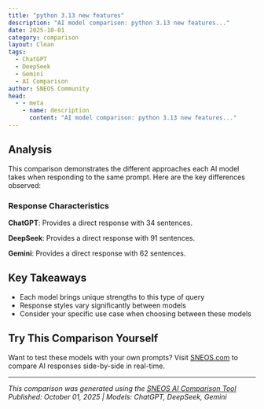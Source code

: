 ```yaml
---
title: "python 3.13 new features"
description: "AI model comparison: python 3.13 new features..."
date: 2025-10-01
category: comparison
layout: Clean
tags:
  - ChatGPT
  - DeepSeek
  - Gemini
  - AI Comparison
author: SNEOS Community
head:
  - - meta
    - name: description
      content: "AI model comparison: python 3.13 new features..."
---
```


<ChatComparison
  title="python 3.13 new features"
  prompt="python 3.13 new features"
  :responses='{
    "ChatGPT": "Python 3.13 introduces several new features and improvements aimed at enhancing performance, developer experience, and language consistency. Here are some of the key new features in Python 3.13:\n\n1. **Self Types and Improved Type Hinting**  \n   Python 3.13 improves support for type hinting with the introduction of a \u0060Self\u0060 type in the \u0060typing\u0060 module. This makes it easier to annotate methods that return an instance of their own class, improving the readability and maintainability of type annotations.\n\n2. **Enhanced Exception Groups and Error Handling**  \n   Building on the exception groups introduced in earlier releases, Python 3.13 offers better support for handling multiple exceptions simultaneously, including improved APIs and clearer tracebacks for concurrent programming.\n\n3. **Faster Python Initialization**  \n   Python 3.13 includes optimizations that reduce the startup time of the interpreter, making scripts launch faster, which benefits command-line tools and short-running Python programs.\n\n4. **New Standard Library Modules and Updates**  \n   - Updates to existing modules like \u0060asyncio\u0060, \u0060math\u0060, and \u0060statistics\u0060 with new functions and performance improvements.  \n   - Enhancements to \u0060zoneinfo\u0060 for better timezone handling.\n\n5. **Pattern Matching Improvements**  \n   Following the introduction of structural pattern matching in Python 3.10, Python 3.13 adds refinements and new syntax options to make pattern matching more powerful and expressive.\n\n6. **Improved Error Messages**  \n   Continued improvements to Python\u0027s error messages make them more informative and easier to understand, aiding debugging and learning.\n\n7. **Removal of Deprecated Features**  \n   Python 3.13 removes certain features and modules that were deprecated in previous versions, encouraging modern and safer coding practices.\n\n8. **Performance Enhancements**  \n   Various under-the-hood improvements to the Python interpreter and standard library to improve performance across different workloads.\n\nFor the complete list of changes and detailed information, you can check the official Python 3.13 release notes on the Python website:  \nhttps://docs.python.org/3.13/whatsnew/3.13.html\n\nIf you want a summary of a specific feature or a code example, please let me know!",
    "DeepSeek": "Of course! Python 3.13, released in October 2024, is a significant update that focuses heavily on performance improvements, developer experience, and cleaning up the language. The most headline-grabbing change is the arrival of the **JIT (Just-In-Time) compiler**, but there are many other valuable additions.\n\nHere\u2019s a breakdown of the key new features in Python 3.13.\n\n---\n\n### 1. The Interactive Interpreter Now Defaults to \u0060sys.last_exc\u0060\n\nThis is a huge quality-of-life improvement for interactive use (like in a REPL).\n\n*   **What it is:** The built-in exception variable \u0060sys.last_exc\u0060 is now always available in the interactive interpreter after an uncaught exception.\n*   **Why it\u0027s great:** You no longer need to catch an exception with \u0060try/except\u0060 just to inspect it. After an error, you can immediately use \u0060sys.last_exc\u0060 to access the exception object, call its methods, or examine its attributes.\n\n**Example:**\n\u0060\u0060\u0060python\n# Python 3.12 and earlier\n\u003E\u003E\u003E 1 / 0\nTraceback (most recent call last):\n  File \u0022\u003Cstdin\u003E\u0022, line 1, in \u003Cmodule\u003E\nZeroDivisionError: division by zero\n# The exception object is gone; you can\u0027t inspect it.\n\n# Python 3.13\n\u003E\u003E\u003E 1 / 0\nTraceback (most recent call last):\n  File \u0022\u003Cstdin\u003E\u0022, line 1, in \u003Cmodule\u003E\nZeroDivisionError: division by zero\n\u003E\u003E\u003E sys.last_exc\nZeroDivisionError(\u0027division by zero\u0027)\n\u003E\u003E\u003E sys.last_exc.args\n(\u0027division by zero\u0027,)\n\u0060\u0060\u0060\n\n---\n\n### 2. Dead Battery Removal (Cleaning Up Old Modules)\n\nPython 3.13 continues the trend of removing old, unmaintained \u0022dead battery\u0022 modules from the standard library. This helps reduce the maintenance burden and size of Python.\n\n*   **Modules Removed:** \u0060aifc\u0060, \u0060audioop\u0060, \u0060cgi\u0060, \u0060cgitb\u0060, \u0060chunk\u0060, \u0060crypt\u0060, \u0060imghdr\u0060, \u0060mailcap\u0060, \u0060msilib\u0060, \u0060nntplib\u0060, \u0060nis\u0060, \u0060ossaudiodev\u0060, \u0060spwd\u0060, \u0060sunau\u0060, \u0060sndhdr\u0060, \u0060telnetlib\u0060, \u0060uu\u0060, and \u0060xdrlib\u0060.\n*   \u0060lib2to3\u0060 has been officially deprecated and is scheduled for removal in Python 3.15.\n\n---\n\n### 3. New \u0060-P\u0060 Option and Potential Directory Prepend\n\n*   **What it is:** A new command-line option \u0060-P\u0060 and an environment variable \u0060PYTHONSAFEPATH\u0060 are introduced.\n*   **Why it\u0027s important:** This prevents the current working directory (\u0060\u0027\u0027\u0060) from being automatically prepended to \u0060sys.path\u0060. This is a major security improvement, mitigating \u0022shadowing attacks\u0022 where a malicious script with the same name as a standard library module (e.g., \u0060os.py\u0060) in the current directory could be imported instead of the real one.\n*   **Future:** In Python 3.14, this behavior (\u0060-P\u0060) is planned to become the **default**.\n\n**Example:**\n\u0060\u0060\u0060bash\n# Run Python safely, ignoring the current directory in the module search path.\npython -P my_script.py\n\u0060\u0060\u0060\n\n---\n\n### 4. JIT Compiler (Experimental)\n\nThis is the most exciting performance-related feature, though it\u0027s important to understand its current state.\n\n*   **What it is:** An experimental, copy-and-patch JIT compiler has been added to the CPython interpreter.\n*   **How it works:** It doesn\u0027t work like a traditional JIT (e.g., PyPy\u0027s). It generates native code at function load time by \u0022patching\u0022 together pre-compiled templates, which is much faster than a full optimizing JIT.\n*   **Current Status:** It\u0027s **disabled by default** and is considered a foundational step for future, more powerful JITs. You must compile Python from source with specific flags to enable it.\n*   **Goal:** The primary initial goal is to improve the performance of the Python interpreter *itself*, not necessarily your Python code directly (though there will be speedups). It lays the groundwork for more advanced optimizations in future versions.\n\n---\n\n### 5. GIL Perf Improvements and Free-Threaded Builds\n\nBuilding on the work from the \u0022no-GIL\u0022 effort, 3.13 includes more improvements.\n\n*   **What it is:** The Global Interpreter Lock (GIL) has been made more efficient, reducing overhead in multi-threaded programs.\n*   **Free-Threaded Build:** A **free-threaded** (GIL-less) build of CPython is now available as an **experimental build option**. This allows true parallelism for threads running CPU-bound code, but it\u0027s not yet stable for production use and requires a special compile-time flag (\u0060--disable-gil\u0060).\n\n---\n\n### 6. Typing Improvements\n\nThe typing system continues to evolve with more powerful and ergonomic features.\n\n*   **Type Parameter Syntax:** A cleaner syntax for defining generic classes and functions.\n    \u0060\u0060\u0060python\n    # Old way\n    from typing import TypeVar\n    T = TypeVar(\u0027T\u0027)\n    class Box(Generic[T]):\n        ...\n\n    # New, cleaner way in 3.13\n    class Box[T]:\n        def __init__(self, value: T) -\u003E None:\n            self.value = value\n        def get(self) -\u003E T:\n            return self.value\n    \u0060\u0060\u0060\n\n*   **\u0060@override\u0060 Decorator:** The \u0060@override\u0060 decorator is now available in the standard library \u0060typing\u0060 module. It explicitly marks a method as intending to override a method in a superclass, allowing type checkers to catch typos or signature mismatches.\n    \u0060\u0060\u0060python\n    from typing import override\n\n    class Base:\n        def do_something(self) -\u003E None: ...\n\n    class Child(Base):\n        @override\n        def do_something(self) -\u003E None:  # Good, correctly overrides.\n            ...\n\n        @override\n        def do_somethang(self) -\u003E None:  # Error! Type checker will warn this doesn\u0027t override anything.\n            ...\n    \u0060\u0060\u0060\n\n*   **\u0060TypeIs\u0060:** A new \u0060TypeIs\u0060 construct for type guards that can refine types more precisely than \u0060TypeGuard\u0060.\n\n---\n\n### 7. Other Notable Additions and Changes\n\n*   **\u0060tomllib\u0060 now supports \u0060datetime\u0060 objects:** The module for parsing TOML can now properly deserialize TOML datetime values into Python \u0060datetime\u0060 objects.\n*   **\u0060sys.thread_info\u0060:** A new named tuple providing detailed information about the thread implementation being used.\n*   **\u0060Unstable\u0060 C API:** A new \u0060Unstable\u0060 API tier has been introduced for low-level APIs that are expected to change frequently. This helps stabilize the main C API while allowing for rapid development of experimental features (like the JIT and free-threading).\n*   **Buffer Protocol Improvements:** Better support for 2D arrays and other complex data structures.\n\n### Summary\n\nPython 3.13 is a transitional release that sets the stage for a faster, more secure, and more concurrent future for Python. While the JIT and free-threading are the headline experimental features, the improvements to the REPL (\u0060sys.last_exc\u0060) and security (\u0060-P\u0060 flag) provide immediate, tangible benefits for all developers.",
    "Gemini": "Okay, let\u0027s dive into the exciting new features expected in Python 3.13.  Keep in mind that Python 3.13 is still under development, and these features might change or be refined before the final release.  I\u0027ll focus on the most prominent and likely additions.  For the most up-to-date and authoritative information, always refer to the official Python documentation and PEPs (Python Enhancement Proposals).\n\n**Expected Key Features and Enhancements in Python 3.13:**\n\n*   **PEP 709: Inline the Literal Attribute Access**\n\n    *   **What it does:** Aims to improve the performance of accessing attributes that are known to be literals (e.g., constants defined at the module level or attributes of classes that are effectively read-only).\n\n    *   **How it works:**  By inlining the attribute access at compile time, the runtime overhead of attribute lookup is reduced.  This can lead to significant speedups in code that relies heavily on accessing literal attributes.\n\n    *   **Impact:**  This is potentially a major performance improvement, particularly beneficial for code that uses constant attributes heavily (e.g., accessing configuration values).\n\n*   **PEP 684: A per-interpreter GIL**\n\n    *   **What it does:** Provides an individual Global Interpreter Lock (GIL) for each subinterpreter.\n\n    *   **How it works:** Currently, Python\u0027s GIL restricts true parallelism for CPU-bound tasks within a single Python process. Subinterpreters allow running code in separate isolation domains, however, currently they all still share the GIL. This proposal would lift the GIL restriction between subinterpreters.\n\n    *   **Impact:** This allows true concurrency on multi-core processors without resorting to multiprocessing.  It\u0027s a substantial change that could unlock significant performance gains for certain applications, especially those involving concurrency and parallelism.\n\n*   **PEP 712: Converting Data Classes to Protocols**\n\n    *   **What it does:** Introduces a mechanism to automatically derive protocols from data classes.\n\n    *   **How it works:** This makes it easier to use data classes with type hinting and static analysis tools.  It allows you to define the interface of a data class (i.e., what attributes it has) as a protocol, which can then be used for type checking and compatibility.\n\n    *   **Impact:** Enhances type safety and makes code more robust by improving the interaction between data classes and static typing.\n\n*   **PEP 720: Expand the C API for key sharing in dicts**\n\n    *   **What it does:** Expands the C API to allow for more efficient sharing of keys between dictionaries.\n\n    *   **How it works:** Dictionary keys are often duplicated in memory.  This proposal adds more functions to the C API to allow sharing keys between dictionaries, saving memory.\n\n    *   **Impact:** Improves memory efficiency, especially when dealing with many dictionaries with similar keys (e.g., in web applications or data processing).\n\n*   **Further Improvements to Type Hints and Static Analysis:**\n\n    *   Python continues to improve its type hinting system. Expect further refinements and new features that make it easier to write statically analyzable code. This includes better support for generics, more expressive type annotations, and improvements to the \u0060typing\u0060 module.\n\n*   **Performance Enhancements:**\n\n    *   The Python core developers are always working on performance optimizations. Expect to see improvements in the interpreter\u0027s speed and memory usage, possibly including further JIT (Just-In-Time) compilation experiments.\n\n**General Notes and Important Considerations:**\n\n*   **Experimental Features:** Some features might be marked as experimental or provisional in the early releases of Python 3.13. This means that their API or behavior could change before the final release.\n*   **Backward Compatibility:** The Python core developers strive to maintain backward compatibility as much as possible. However, some changes might require minor adjustments to existing code. Always read the release notes carefully when upgrading.\n*   **CPython Implementation:** The features and optimizations described here primarily relate to the CPython implementation of Python, which is the most widely used. Other Python implementations (e.g., PyPy, IronPython) might have different feature sets and performance characteristics.\n*   **Check PEPs:** If you want the absolute definitive source, read the actual PEPs (Python Enhancement Proposals) on the Python website. These are the formal specifications for the new features.\n\n**How to Stay Up-to-Date:**\n\n1.  **Official Python Website:** The official Python website (python.org) is the primary source of information about Python releases.\n2.  **Python Developer Mailing Lists:** Subscribe to the Python developer mailing lists to follow discussions about new features and changes.\n3.  **Python News Websites and Blogs:** Many websites and blogs cover Python development. Keep an eye on them for news and articles about Python 3.13.\n\nIn summary, Python 3.13 is expected to bring a range of improvements, with a strong focus on performance, concurrency, type safety, and memory efficiency. Keep an eye on the official resources for the latest updates as development progresses!\n"
  }'
  published-date="19:37"
/>

## Analysis

This comparison demonstrates the different approaches each AI model takes when responding to the same prompt. Here are the key differences observed:

### Response Characteristics

**ChatGPT**: Provides a direct response with 34 sentences. 

**DeepSeek**: Provides a direct response with 91 sentences. 

**Gemini**: Provides a direct response with 62 sentences. 

## Key Takeaways

- Each model brings unique strengths to this type of query
- Response styles vary significantly between models
- Consider your specific use case when choosing between these models

## Try This Comparison Yourself

Want to test these models with your own prompts? Visit [SNEOS.com](https://sneos.com) to compare AI responses side-by-side in real-time.

---

*This comparison was generated using the [SNEOS AI Comparison Tool](https://sneos.com)*
*Published: October 01, 2025 | Models: ChatGPT, DeepSeek, Gemini*
